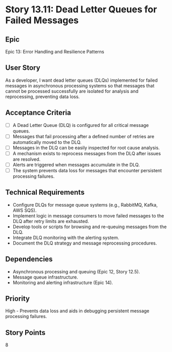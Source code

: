 # Story 13.11: Dead Letter Queues for Failed Messages

## Epic

Epic 13: Error Handling and Resilience Patterns

## User Story

As a developer, I want dead letter queues (DLQs) implemented for failed messages in asynchronous processing systems so that messages that cannot be processed successfully are isolated for analysis and reprocessing, preventing data loss.

## Acceptance Criteria

- [ ] A Dead Letter Queue (DLQ) is configured for all critical message queues.
- [ ] Messages that fail processing after a defined number of retries are automatically moved to the DLQ.
- [ ] Messages in the DLQ can be easily inspected for root cause analysis.
- [ ] A mechanism exists to reprocess messages from the DLQ after issues are resolved.
- [ ] Alerts are triggered when messages accumulate in the DLQ.
- [ ] The system prevents data loss for messages that encounter persistent processing failures.

## Technical Requirements

- Configure DLQs for message queue systems (e.g., RabbitMQ, Kafka, AWS SQS).
- Implement logic in message consumers to move failed messages to the DLQ after retry limits are exhausted.
- Develop tools or scripts for browsing and re-queuing messages from the DLQ.
- Integrate DLQ monitoring with the alerting system.
- Document the DLQ strategy and message reprocessing procedures.

## Dependencies

- Asynchronous processing and queuing (Epic 12, Story 12.5).
- Message queue infrastructure.
- Monitoring and alerting infrastructure (Epic 14).

## Priority

High - Prevents data loss and aids in debugging persistent message processing failures.

## Story Points

8
